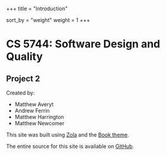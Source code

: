 +++
title = "Introduction"

sort_by = "weight"
weight = 1
+++

# CS 5744: Software Design and Quality
## Project 2
Created by:
* Matthew Averyt
* Andrew Ferrin
* Matthew Harrington
* Matthew Newcomer

This site was built using [Zola](https://www.getzola.org/) and the [Book theme](https://www.getzola.org/themes/book/).

The entire source for this site is available on [GitHub](https://github.com/panevain/CS5744_VTScheduler_TestPlan).